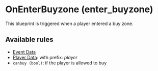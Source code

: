 # OnEnterBuyzone (enter_buyzone)

This blueprint is triggered when a player entered a buy zone.

## Available rules

- [Event Data](GlobalEventData.md)
- [Player Data](GlobalPlayerData.md): with prefix: *player*
- `canbuy (bool)`: if the player is allowed to buy
